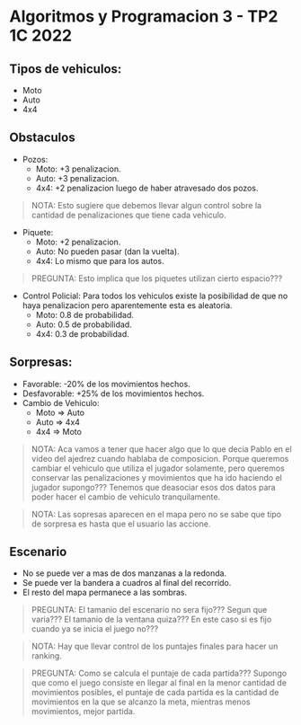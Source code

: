 # Algoritmos y Programacion 3 - TP2 1C 2022

## Tipos de vehiculos:

* Moto
* Auto
* 4x4

## Obstaculos

* Pozos:
	* Moto: +3 penalizacion.
  * Auto: +3 penalizacion.
  * 4x4: +2 penalizacion luego de haber atravesado dos pozos.

> NOTA: Esto sugiere que debemos llevar algun control sobre la cantidad de
penalizaciones que tiene cada vehiculo.

* Piquete: 
  * Moto: +2 penalizacion.
  * Auto: No pueden pasar (dan la vuelta). 
  * 4x4: Lo mismo que para los autos.

> PREGUNTA: Esto implica que los piquetes utilizan cierto espacio???

* Control Policial:
  Para todos los vehiculos existe la posibilidad de que no haya penalizacion
	pero aparentemente esta es aleatoria.
    * Moto: 0.8 de probabilidad.
    * Auto: 0.5 de probabilidad.
    * 4x4: 0.3 de probabilidad.

## Sorpresas:

* Favorable: -20% de los movimientos hechos.
* Desfavorable: +25% de los movimientos hechos.
* Cambio de Vehiculo:
   * Moto => Auto
   * Auto => 4x4
   * 4x4 => Moto

> NOTA: Aca vamos a tener que hacer algo que lo que decia Pablo en el video del
ajedrez cuando hablaba de composicion. Porque queremos cambiar el vehiculo que
utiliza el jugador solamente, pero queremos conservar las penalizaciones y
movimientos que ha ido haciendo el jugador supongo??? Tenemos que deasociar
esos dos datos para poder hacer el cambio de vehiculo tranquilamente.

> NOTA: Las sopresas aparecen en el mapa pero no se sabe que tipo de sorpresa
es hasta que el usuario las accione.

## Escenario

* No se puede ver a mas de dos manzanas a la redonda.
* Se puede ver la bandera a cuadros al final del recorrido.
* El resto del mapa permanece a las sombras.

> PREGUNTA: El tamanio del escenario no sera fijo??? Segun que varia??? El
tamanio de la ventana quiza??? En este caso si es fijo cuando ya se inicia el
juego no???

> NOTA: Hay que llevar control de los puntajes finales para hacer un ranking.

> PREGUNTA: Como se calcula el puntaje de cada partida??? Supongo que como el
juego consiste en llegar al final en la menor cantidad de movimientos posibles,
el puntaje de cada partida es la cantidad de movimientos en la que se alcanzo
la meta, mientras menos movimientos, mejor partida.
